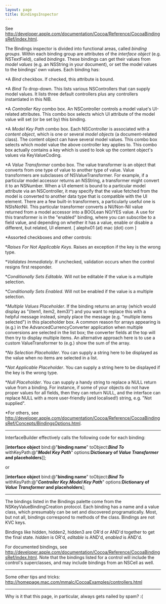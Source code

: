 ```yaml
---
layout: page
title: BindingsInspector
---
```




See http://developer.apple.com/documentation/Cocoa/Reference/CocoaBindingsRef/index.html.

The Bindings inspector is divided into functional areas, called *binding groups*. Within each binding group are attributes of the *interface object* (e.g. NSTextField), called *bindings*. These bindings can get their values from *model values* (e.g. an NSString in your document), or set the model values to the bindings' own values. Each binding has:

*A *Bind* checkbox. If checked, this attribute is bound.

*A *Bind To* drop-down. This lists various NSController<nowiki/>s that can supply model values. It lists three default controllers plus any controllers instantiated in this NIB.

*A *Controller Key* combo box. An NSController controls a model value's UI-related attributes. This combo box selects which UI attribute of the model value will set (or be set by) this binding.

*A *Model Key Path* combo box. Each NSController is associated with a *content object*, which is one or several *model objects* (a document-related class). The content object can have several model values. This combo box selects which model value the above controller key applies to. This combo box actually contains a key which is used to look up the content object's values via KeyValueCoding.

*A *Value Transformer* combo box. The value transformer is an object that converts from one type of value to another type of value. Value transformers are subclasses of NSValueTransformer. For example, if a particular model accessor returns an NSString, a transformer might convert it to an NSNumber. When a UI element is bound to a particular model attribute via an NSController, it may specify that the value fetched from the model is converted to another data type that is compatible with the UI element. There are a few built-in transformers, a particularly useful one is NSIsNotNil.  This particular transformer converts a Nil/Non-Nil value returned from a model accessor into a BOOLean NO/YES value. A use for this transformer is in the "enabled" binding, where you can subscribe to a field value, and depending on whether it has a value, enable or disable a different, but related, UI element. [ alephx01 (at) mac (dot) com ]

*Assorted checkboxes and other controls:


**Raises For Not Applicable Keys*. Raises an exception if the key is the wrong type.

**Validates Immediately*. If unchecked, validation occurs when the control resigns first responder.

**Conditionally Sets Editable*. Will not be editable if the value is a multiple selection.

**Conditionally Sets Enabled*. Will not be enabled if the value is a multiple selection.

**Multiple Values Placeholder*.  If the binding returns an array (which would display as "(item1, item2, item3)") and you want to replace this with a helpful message instead, simply place the message (e.g. "multiple items selected") in this placeholder box.  A common reason for arrays appearing is (e.g.) in the AdvancedCurrencyConverter application when multiple conversions are selected in the list box; the converter fields at the top will then try to display multiple items.  An alternative approach here is to use a custom ValueTransformer to (e.g.) show the sum of the array.

**No Selection Placeholder*.  You can supply a string here to be displayed as the value when no items are selected in a list.

**Not Applicable Placeholder*.  You can supply a string here to be displayed if the key is the wrong type.

**Null Placeholder*.  You can supply a handy string to replace a NULL return value from a binding.  For instance, if some of your objects do not have proper values for all fields, then they can return NULL, and the interface can replace NULL with a more user-friendly (and localised!) string, e.g. "Not supplied".

*For others, see http://developer.apple.com/documentation/Cocoa/Reference/CocoaBindingsRef/Concepts/BindingsOptions.html.



----

InterfaceBuilder effectively calls the following code for each binding:
    
[**interface object** bind:@"**binding name**" toObject:***Bind To*** withKeyPath:@"***Model Key Path***"
options:**Dictionary of *Value Transformer* and placeholders**]];

or
    
[**interface object** bind:@"**binding name**" toObject:***Bind To*** withKeyPath:@"***Controller Key***.***Model Key Path***"
options:**Dictionary of *Value Transformer* and placeholders**];


----

The bindings listed in the Bindings palette come from the NSKeyValueBindingCreation protocol. Each binding has a name and a value class, which presumably can be set and discovered programatically. Most, but not all, bindings correspond to methods of the class. Bindings are not KVC keys.

Bindings like hidden, hidden2, hidden3 are OR'd or AND'd together to get the final state. *hidden* is OR'd, *editable* is AND'd, *enabled* is AND'd.

For documented bindings, see http://developer.apple.com/documentation/Cocoa/Reference/CocoaBindingsRef/index.html. Note that the bindings listed for a control will include the control's superclasses, and may include bindings from an NSCell as well.

----
Some other tips and tricks: http://homepage.mac.com/mmalc/CocoaExamples/controllers.html

----

Why is it that this page, in particular, always gets nailed by spam? :(


